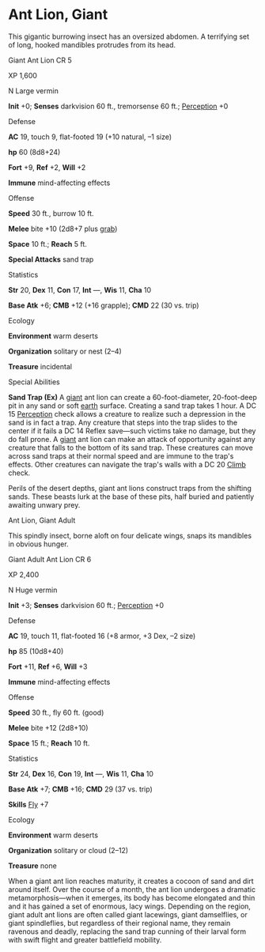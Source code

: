 # Ant Lion, Giant

This gigantic burrowing insect has an oversized abdomen. A terrifying set of long, hooked mandibles protrudes from its head.

Giant Ant Lion CR 5

XP 1,600

N Large vermin

**Init** +0; **Senses** darkvision 60 ft., tremorsense 60 ft.; [Perception](skills/perception#_perception) +0

Defense

**AC** 19, touch 9, flat-footed 19 (+10 natural, –1 size)

**hp** 60 (8d8+24)

**Fort** +9, **Ref** +2, **Will** +2

**Immune** mind-affecting effects

Offense

**Speed** 30 ft., burrow 10 ft.

**Melee** bite +10 (2d8+7 plus [grab](monsters/universalMonsterRules#_grab))

**Space** 10 ft.; **Reach** 5 ft.

**Special Attacks** sand trap

Statistics

**Str** 20, **Dex** 11, **Con** 17, **Int** —, **Wis** 11, **Cha** 10

**Base Atk** +6; **CMB** +12 (+16 grapple); **CMD** 22 (30 vs. trip)

Ecology

**Environment** warm deserts

**Organization** solitary or nest (2–4)

**Treasure** incidental

Special Abilities

**Sand Trap (Ex)** A [giant](monsters/creatureTypes#_giant-subtype) ant lion can create a 60-foot-diameter, 20-foot-deep pit in any sand or soft [earth](monsters/creatureTypes#_earth-subtype) surface. Creating a sand trap takes 1 hour. A DC 15 [Perception](skills/perception#_perception) check allows a creature to realize such a depression in the sand is in fact a trap. Any creature that steps into the trap slides to the center if it fails a DC 14 Reflex save—such victims take no damage, but they do fall prone. A [giant](monsters/creatureTypes#_giant-subtype) ant lion can make an attack of opportunity against any creature that falls to the bottom of its sand trap. These creatures can move across sand traps at their normal speed and are immune to the trap's effects. Other creatures can navigate the trap's walls with a DC 20 [Climb](skills/climb#_climb) check.

Perils of the desert depths, giant ant lions construct traps from the shifting sands. These beasts lurk at the base of these pits, half buried and patiently awaiting unwary prey.

Ant Lion, Giant Adult

This spindly insect, borne aloft on four delicate wings, snaps its mandibles in obvious hunger.

Giant Adult Ant Lion CR 6

XP 2,400

N Huge vermin

**Init** +3; **Senses** darkvision 60 ft.; [Perception](skills/perception#_perception) +0

Defense

**AC** 19, touch 11, flat-footed 16 (+8 armor, +3 Dex, –2 size)

**hp** 85 (10d8+40)

**Fort** +11, **Ref** +6, **Will** +3

**Immune** mind-affecting effects

Offense

**Speed** 30 ft., fly 60 ft. (good)

**Melee** bite +12 (2d8+10)

**Space** 15 ft.; **Reach** 10 ft.

Statistics

**Str** 24, **Dex** 16, **Con** 19, **Int** —, **Wis** 11, **Cha** 10

**Base Atk** +7; **CMB** +16; **CMD** 29 (37 vs. trip)

**Skills** [Fly](skills/fly#_fly) +7

Ecology

**Environment** warm deserts

**Organization** solitary or cloud (2–12)

**Treasure** none

When a giant ant lion reaches maturity, it creates a cocoon of sand and dirt around itself. Over the course of a month, the ant lion undergoes a dramatic metamorphosis—when it emerges, its body has become elongated and thin and it has gained a set of enormous, lacy wings. Depending on the region, giant adult ant lions are often called giant lacewings, giant damselflies, or giant spindleflies, but regardless of their regional name, they remain ravenous and deadly, replacing the sand trap cunning of their larval form with swift flight and greater battlefield mobility.


